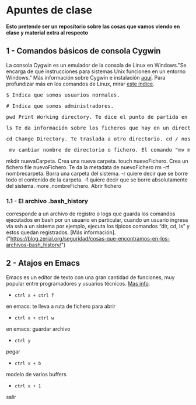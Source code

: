 # Apuntes de clase

**Esto pretende ser un repositorio sobre las cosas que vamos viendo en clase y material extra al respecto**

## 1 - Comandos básicos de consola Cygwin

La consola Cygwin es un emulador de la consola de Linux en Windows."Se encarga de que instrucciones para sistemas Unix funcionen en un entorno Windows." Más información sobre Cygwin e instalación [aquí](https://fuubar.wordpress.com/2014/01/14/cygwin-creyendome-un-chico-linux-en-windows-parte-i./). Para profundizar más en los comandos de Linux, mirar [este índice]("http://ss64.com/bash/").

   <pre>$ Indica que somos usuarios normales.</pre>
   <pre># Indica que somos administradores.</pre>
   <pre>pwd Print Working directory. Te dice el punto de partida en la estructura de ficheros</pre>
   <pre>ls Te da información sobre los ficheros que hay en un directorio</pre>
   <pre>cd Change Directory. Te traslada a otro directorio. cd / nos lleva a la raíz del sistema.</pre>
  <pre> mv cambiar nombre de directorio o fichero. El comando "mv mitexto.txt mitextoNuevo.txt" Cambiara el nombre del fichero mitexto por el otro.</pre>
   mkdir nuevaCarpeta. Crea una nueva carpeta.
   touch nuevoFichero. Crea un fichero
   file nuevoFichero. Te da la metadata de nuevoFichero
   rm -rf nombrecarpeta. Borra una carpeta del sistema. -r quiere decir que se borre todo el contenido de la carpeta. -f quiere decir que se borre absolutamente del sistema.
   more .nombreFichero. Abrir fichero
### 1.1 - El archivo .bash_history
corresponde a un archivo de registro o logs que guarda los comandos ejecutados en bash por un usuario en particular, cuando un usuario ingresa vía ssh a un sistema por ejemplo, ejecuta los típicos comandos “dir, cd, ls” y estos quedan registrados. [Más información].("https://blog.zerial.org/seguridad/cosas-que-encontramos-en-los-archivos-bash_history/")

## 2 - Atajos en Emacs
Emacs es un editor de texto con una gran cantidad de funciones, muy popular entre programadores y usuarios técnicos. [Mas info]("https://es.wikipedia.org/wiki/Emacs").
*     ctrl x + ctrl f
en emacs: te lleva a ruta de fichero para abrir
*     ctrl x + ctrl w
en emacs: guardar archivo
*     ctrl y
pegar
*     ctrl x + b
modelo de varios buffers
*     ctrl x + 1
salir
   





